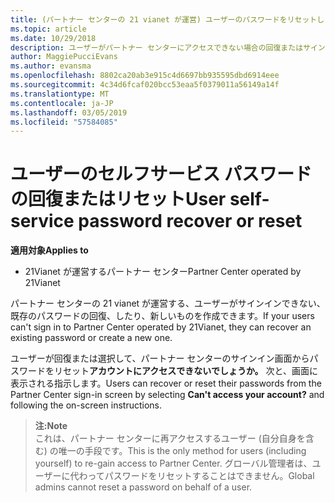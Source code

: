 ```yaml
---
title: (パートナー センターの 21 vianet が運営) ユーザーのパスワードをリセットします。
ms.topic: article
ms.date: 10/29/2018
description: ユーザーがパートナー センターにアクセスできない場合の回復またはサインイン画面から自分のパスワードをリセットできます。
author: MaggiePucciEvans
ms.author: evansma
ms.openlocfilehash: 8802ca20ab3e915c4d6697bb935595dbd6914eee
ms.sourcegitcommit: 4c34d6fcaf020bcc53eaa5f0379011a56149a14f
ms.translationtype: MT
ms.contentlocale: ja-JP
ms.lasthandoff: 03/05/2019
ms.locfileid: "57584085"
---
```

# <a name="user-self-service-password-recover-or-reset"></a><span data-ttu-id="492d5-103">ユーザーのセルフサービス パスワードの回復またはリセット</span><span class="sxs-lookup"><span data-stu-id="492d5-103">User self-service password recover or reset</span></span>

<span data-ttu-id="492d5-104">**適用対象**</span><span class="sxs-lookup"><span data-stu-id="492d5-104">**Applies to**</span></span>

-   <span data-ttu-id="492d5-105">21Vianet が運営するパートナー センター</span><span class="sxs-lookup"><span data-stu-id="492d5-105">Partner Center operated by 21Vianet</span></span>


<span data-ttu-id="492d5-106">パートナー センターの 21 vianet が運営する、ユーザーがサインインできない、既存のパスワードの回復、したり、新しいものを作成できます。</span><span class="sxs-lookup"><span data-stu-id="492d5-106">If your users can't sign in to Partner Center operated by 21Vianet, they can recover an existing password or create a new one.</span></span> 

<span data-ttu-id="492d5-107">ユーザーが回復または選択して、パートナー センターのサインイン画面からパスワードをリセット**アカウントにアクセスできないでしょうか。** 次と、画面に表示される指示します。</span><span class="sxs-lookup"><span data-stu-id="492d5-107">Users can recover or reset their passwords from the Partner Center sign-in screen by selecting **Can't access your account?** and following the on-screen instructions.</span></span> 

><span data-ttu-id="492d5-108">**注:**</span><span class="sxs-lookup"><span data-stu-id="492d5-108">**Note**</span></span><br><span data-ttu-id="492d5-109">これは、パートナー センターに再アクセスするユーザー (自分自身を含む) の唯一の手段です。</span><span class="sxs-lookup"><span data-stu-id="492d5-109">This is the only method for users (including yourself) to re-gain access to Partner Center.</span></span> <span data-ttu-id="492d5-110">グローバル管理者は、ユーザーに代わってパスワードをリセットすることはできません。</span><span class="sxs-lookup"><span data-stu-id="492d5-110">Global admins cannot reset a password on behalf of a user.</span></span>



 




